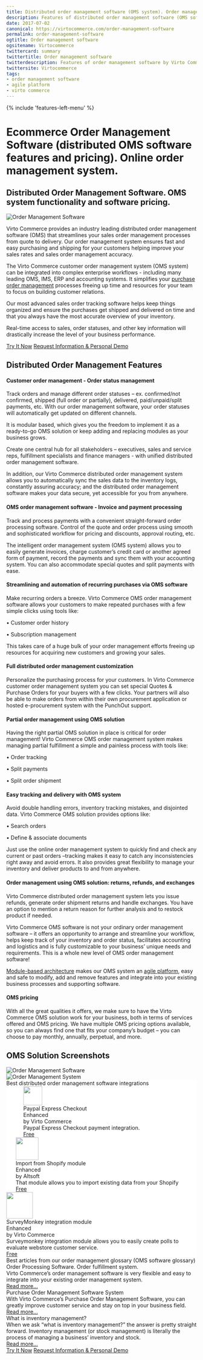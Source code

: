 ```yaml
---
title: Distributed order management software (OMS system). Order management system
description: Features of distributed order management software (OMS software) by Virto Commerce. This order management system (OMS system) can be integrated into complex enterprise workflows - including many leading IMS and ERP systems. OMS solution from Virto Commerce.
date: 2017-07-02
canonical: https://virtocommerce.com/order-management-software
permalink: order-management-software
ogtitle: Order management software
ogsitename: Virtocommerce
twittercard: summary
twittertitle: Order management software
twitterdescription: Features of order management software by Virto Commerce. This system can be integrated into complex enterprise workflows - including many leading OMS, IMS, ERP. 
twittersite: Virtocommerce
tags:
- order management software
- agile platform
- virto commerce
---
```

<div class="business-features clearfix __responsive">
    {% include 'features-left-menu' %}
    <div class="business-cnt">
        <div class="head __cart">
            <h1 class="title">Ecommerce Order Management Software (distributed OMS software features and pricing). Online order management system.</h1>
        </div>
        <h2>Distributed Order Management Software. OMS system functionality and software pricing.</h2>
        <div class="col-w">
            <div class="col __col-30 text">
                <img alt="Order Management Software" src="assets/images/order-management.jpg" />
            </div>
            <div class="col __col-70 text">
                <p>Virto Commerce provides an industry leading distributed order management software (OMS) that streamlines your sales order management processes from quote to delivery. Our order management system ensures fast and easy purchasing and shipping for your customers helping improve your sales rates and sales order management accuracy.</p>
                <p>The Virto Commerce customer order management system (OMS system) can be integrated into complex enterprise workflows - including many leading OMS, IMS, ERP and accounting systems. It simplifies your <a href="{{ '/glossary/purchase-order-management-software' | absolute_url }}">purchase order management</a> processes freeing up time and resources for your team to focus on building customer relations. </p>
                <p>Our most advanced sales order tracking software helps keep things organized and ensure the purchases get shipped and delivered on time and that you always have the most accurate overview of your inventory. </p>
                <p>Real-time access to sales, order statuses, and other key information will drastically increase the level of your business performance.</p>
                <div class="buttons">
			        <a class="button fill" href="/try-now">Try It Now</a>
			        <a class="button fill" href="/contact-us">Request Information & Personal Demo</a>
		        </div>
            </div>
        </div>
		<h2>Distributed Order Management Features</h2>
		<h4>Customer order management - Order status management</h4>
		<p class="text">Track orders and manage different order statuses – ex. confirmed/not confirmed, shipped (full order or partially), delivered, paid/unpaid/split payments, etc. With our order management software, your order statuses will automatically get updated on different channels. </p>
    <p class="text">It is modular based, which gives you the freedom to implement it as a ready-to-go OMS solution or keep adding and replacing modules as your business grows.</p>
    <p class="text">Create one central hub for all stakeholders – executives, sales and service reps, fulfillment specialists and finance managers - with unified distributed order management software.</p>
    <p class="text">In addition, our Virto Commerce distributed order management system allows you to automatically sync the sales data to the inventory logs, constantly assuring accuracy; and the distributed order management software makes your data secure, yet accessible for you from anywhere.</p>
		<h4>OMS order management software  - Invoice and payment processing</h4>
		<p class="text">Track and process payments with a convenient straight-forward order processing software. Control of the quote and order process using smooth and sophisticated workflow for pricing and discounts, approval routing, etc. </p>
    <p class="text">The intelligent order management system (OMS system) allows you to easily generate invoices, charge customer’s credit card or another agreed form of payment, record the payments and sync them with your accounting system. You can also accommodate special quotes and split payments with ease.</p>
		<h4>Streamlining and automation of recurring purchases via OMS software</h4>
		<p class="text">Make recurring orders a breeze. Virto Commerce OMS order management software allows your customers to make repeated purchases with a few simple clicks using tools like:</p>
        <p class="text">•	Customer order history </p>
        <p class="text">•	Subscription management</p>
        <p class="text">This takes care of a huge bulk of your order management efforts freeing up resources for acquiring new customers and growing your sales.</p>
		<h4>Full distributed order management customization</h4>
		<p class="text">Personalize the purchasing process for your customers. In Virto Commerce customer order management system you can set special Quotes & Purchase Orders for your buyers with a few clicks. Your partners will also be able to make orders from within their own procurement application or hosted e-procurement system with the PunchOut support.</p>
    <h4>Partial order management using OMS solution</h4>
		<p class="text">Having the right partial OMS solution in place is critical for order management! Virto Commerce OMS order management system makes managing partial fulfillment a simple and painless process with tools like:</p>
        <p class="text">•	Order tracking </p>
        <p class="text">•	Split payments</p>
        <p class="text">•	Split order shipment</p>
    <h4>Easy tracking and delivery with OMS system</h4>
    <p class="text">Avoid double handling errors, inventory tracking mistakes, and disjointed data. Virto Commerce OMS solution provides options like:</p>
        <p class="text">•	Search orders</p>
        <p class="text">•	Define & associate documents</p>
    <p class="text">Just use the online order management system to quickly find and check any current or past orders –tracking makes it easy to catch any inconsistencies right away and avoid errors. It also provides great flexibility to manage your inventory and deliver products to and from anywhere.</p>
    <h4>Order management using OMS solution: returns, refunds, and exchanges</h4>
    <p class="text">Virto Commerce distributed order management system lets you issue refunds, generate order shipment returns and handle exchanges. You have an option to mention a return reason for further analysis and to restock product if needed. </p>
    <p></p>
    <p class="text">Virto Commerce OMS software is not your ordinary order management software – it offers an opportunity to arrange and streamline your workflow, helps keep track of your inventory and order status, facilitates accounting and logistics and is fully customizable to your business’ unique needs and requirements. This is a whole new level of OMS order management software!</p>
		<p class="text"><a href="{{ '/features/for-business-professionals' | absolute_url }}">Module-based architecture</a> makes our OMS system an <a href="{{ '/glossary/agile-software-platform' | absolute_url }}">agile platform</a>, easy and safe to modify, add and remove features and integrate into your existing business processes and supporting software.</p>
    <h4>OMS pricing</h4>
    <p class="text">With all the great qualities it offers, we make sure to have the Virto Commerce OMS solution work for your business, both in terms of services offered and OMS pricing.
We have multiple OMS pricing options available, so you can always find one that fits your company’s budget – you can choose to pay monthly, annually, perpetual, and more.</p>
    <h2>OMS Solution Screenshots</h2>
    <img alt="Order Management Software" src="../assets/images/oms-poms-pim-screenshot.jpg" />
    <br>
    <img alt="Order Management System" src="../assets/images/oms-poms-pim-screenshot-1.jpg" />
    <div class="vc-sections-container">
        <section class="app-blocks-section" data-name="section" style="background-color:white;">
		    <div class="section-inner">
			    <div class="section-t">Best distributed order management software integrations</div>
			    <div class="cols">
				    <div style="padding-left:45px;" class="col">
					    <div class="integration-item">
						    <div class="integration-img">
							    <img style="height:50px;" src="//virtocommerce.com/admin/assets/catalog/Paypal_code/paypal_2014_logo.png" alt="">
						    </div>
					    	<div class="integration-t">
				    			Paypal Express Checkout<br>Enhanced
			    			</div>
		    				<div class="integration-name">
	    						by Virto Commerce
						    </div>
						    <div class="integration-descr">
							    Paypal Express Checkout
                                payment integration.
						    </div>
						    <a href="/apps/extensions/paypal" class="integration-status">Free</a>
					    </div>
				    </div>
				    <div style="padding-left:25px;" class="col">
					    <div class="integration-item">
						    <div class="integration-img">
							    <img style="height:60px;" src="//virtocommerce.com/admin/assets/catalog/Altsoft_ShopifyImport/shopify.png" alt="">
						    </div>
						    <div class="integration-t">
							    Import from Shopify module <br>Enhanced
						    </div>
						    <div class="integration-name">
							    by Altsoft
						    </div>
						    <div class="integration-descr">
							   That module allows you
                               to import existing data
                               from your Shopify      
						    </div>
						    <a href="/apps/extensions/import-from-shopify-to-virtocommerce-platform" class="integration-status">Free</a>
					    </div>
				    </div>
				    <div style="padding-right:45px;" class="col">
					    <div class="integration-item">
						    <div class="integration-img">
							    <img style="height:70px;" src="//virtocommerce.com/admin/assets/catalog/VPC-36447525/surveymonkey.png" alt="">
						    </div>
						    <div class="integration-t">
							    SurveyMonkey integration module <br>Enhanced
						    </div>
						    <div class="integration-name">
							    by Virto Commerce
						    </div>
						    <div class="integration-descr">
                                Surveymonkey integration module
                                allows you to easily create
                                polls to evaluate webstore
                                customer service.
						    </div>
						    <a href="/apps/extensions/stripe-integration-module" class="integration-status">Free</a>
					    </div>
				    </div>
			    </div>
		    </div>
	    </section>
        <section class="best-articles-section" data-name="section">
			<div class="section-t">Best articles from our order management glossary (OMS software glossary)</div>
			<div class="cols">
				<div class="col">
					<div class="post-item">
						<div class="post-img">
						    <img class="post-pic" src="assets/images/order-processing-software.jpg" alt="">
                        </div>
						<div class="post-t">Order Processing Software. Order fulfillment system.</div>
						<div class="post-descr">
							<span class="list-descr"> Virto Commerce’s order management software is very flexible and easy to integrate into your existing order management system.</span>
						</div>
						<a href="{{ '/glossary/order-processing-software' | absolute_url }}" class="post-link">Read more...</a>
					</div>
				</div>
				<div class="col">
					<div class="post-item">
						<div class="post-img">
						    <img class="post-pic" src="assets/images/purchase-order-management-software-1.jpg" alt="">
                        </div>
						<div class="post-t">Purchase Order Management Software System</div>
						<div class="post-descr">
							<span class="list-descr">With Virto Commerce’s Purchase Order Management Software, you can greatly improve customer service and stay on top in your business field.</span>
						</div>
						<a href="{{ '/glossary/purchase-order-management-software' | absolute_url }}" class="post-link">Read more...</a>
					</div>
				</div>
				<div class="col">
					<div class="post-item">
						<div class="post-img">
						    <img class="post-pic" src="assets/images/what-is-inventory-management.jpg" alt="">
                        </div>
						<div class="post-t">What is inventory management?</div>
						<div class="post-descr">
							<span class="list-descr">When we ask “what is inventory management?” the answer is pretty straight forward. Inventory management (or stock management) is literally the process of managing a business’ inventory and stock.</span>
						</div>
						<a href="{{ '/glossary/what-is-inventory-management' | absolute_url }}" class="post-link">Read more...</a>
					</div>
				</div>
			</div>
	    </section>
		<div class="buttons">
			<a class="button fill" href="/try-now">Try It Now</a>
			<a class="button fill" href="/contact-us">Request Information & Personal Demo</a>
		</div>
    </div>
</div>
